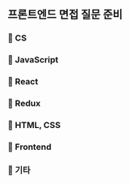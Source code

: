 ## 프론트엔드 면접 질문 준비

### 📌 CS

### 📌 JavaScript

### 📌 React

### 📌 Redux

### 📌 HTML, CSS

### 📌 Frontend

### 📌 기타
